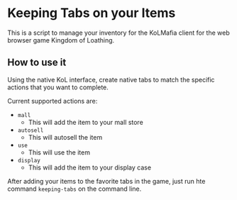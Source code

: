 # Keeping Tabs on your Items

This is a script to manage your inventory for the KoLMafia client for the web browser game Kingdom of Loathing.

## How to use it

Using the native KoL interface, create native tabs to match the specific actions that you want to complete.

Current supported actions are:
* `mall`
  * This will add the item to your mall store
* `autosell`
  * This will autosell the item
* `use`
  * This will use the item
* `display`
  * This will add the item to your display case
  
After adding your items to the favorite tabs in the game, just run hte command `keeping-tabs` on the command line.